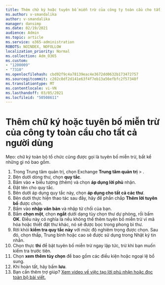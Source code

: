 ```yaml
---
title: Thêm chữ ký hoặc tuyên bố miễn trừ của công ty toàn cầu cho tất cả người dùng
ms.author: v-smandalika
author: v-smandalika
manager: dansimp
ms.date: 02/19/2021
audience: Admin
ms.topic: article
ms.service: o365-administration
ROBOTS: NOINDEX, NOFOLLOW
localization_priority: Normal
ms.collection: Adm_O365
ms.custom:
- "1200009"
- "7310"
ms.openlocfilehash: cbd92f9c4a78139eac4e3672dd0632b173472757
ms.sourcegitcommit: c202c0df2d141e63f4f7eb13a56efbfc2f57348f
ms.translationtype: MT
ms.contentlocale: vi-VN
ms.lasthandoff: 03/05/2021
ms.locfileid: "50508611"
---
```

# <a name="add-a-global-company-signature-or-disclaimer-for-all-users"></a>Thêm chữ ký hoặc tuyên bố miễn trừ của công ty toàn cầu cho tất cả người dùng

Mẹo: chữ ký toàn bộ tổ chức cũng được gọi là tuyên bố miễn trừ, bất kể những gì nó bao gồm.

1. Trong Trung tâm quản trị, chọn Exchange **Trung tâm quản trị**  >  .
2. Bên dưới dòng thư, chọn **quy tắc**.
3. Bấm vào **+** biểu tượng (thêm) và chọn **áp dụng lời phủ** nhận.
4. Đặt tên cho quy tắc.
5. Bên dưới áp dụng quy tắc này, chọn **áp dụng cho tất cả các thư**.
6. Bên dưới thực hiện thao tác sau đây, hãy để phần chắp **Thêm lời tuyên bố** được chọn.
7. Bấm vào **nhập văn bản** và nhập từ chối của bạn.
8. Bấm **chọn một**, chọn **ngắt** dưới dạng tùy chọn thư dự phòng, rồi bấm **OK**. Điều này có nghĩa là nếu không thể thêm tuyên bố miễn trừ vì mã hóa hoặc thiết đặt thư khác, nó sẽ được bọc trong phong bì thư.
9. Rời khỏi **kiểm tra quy tắc này** với mức độ nghiêm trọng được chọn. Sau đó, chọn thấp, Trung bình hoặc cao sẽ được sử dụng trong Nhật ký tin nhắn.
10. Chọn thực **thi** để bật tuyên bố miễn trừ ngay lập tức, trừ khi bạn muốn kiểm tra trước tiên.
11. Chọn **xem thêm tùy chọn** để bao gồm các điều kiện hoặc ngoại lệ bổ sung.
12. Khi hoàn tất, hãy bấm **lưu**.
13. Bạn cần thêm trợ giúp? [Xem video về việc tạo lời phủ nhận hoặc đọc toàn bộ bài viết.](https://support.office.com/article/2d75860f-c527-4352-a7f6-73eba54c0c72?wt.mc_id=Chat_GlobalSignature)
